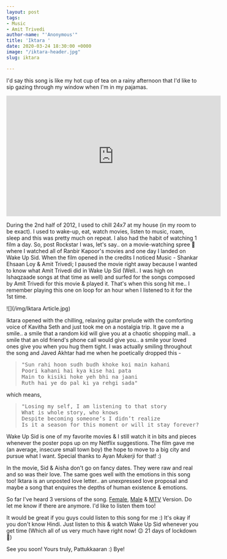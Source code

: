 ```yaml
---
layout: post
tags:
- Music
- Amit Trivedi
author-name: "'Anonymous'"
title: 'Iktara '
date: 2020-03-24 18:30:00 +0000
image: "/iktara-header.jpg"
slug: iktara

---
```

I'd say this song is like my hot cup of tea on a rainy afternoon that I'd like to sip gazing through my window when I'm in my pajamas.

<iframe width="560" height="315" src="https://www.youtube.com/embed/pdB7v1z8PJk" frameborder="0" allow="accelerometer; autoplay; encrypted-media; gyroscope; picture-in-picture" allowfullscreen></iframe>
<br>

During the 2nd half of 2012, I used to chill 24x7 at my house (in my room to be exact). I used to wake-up, eat, watch movies, listen to music, roam, sleep and this was pretty much on repeat. I also had the habit of watching 1 film a day. So, post Rockstar I was, let's say.. on a movie-watching spree 😬 where I watched all of Ranbir Kapoor's movies and one day I landed on Wake Up Sid. When the film opened in the credits I noticed Music - Shankar Ehsaan Loy & Amit Trivedi; I paused the movie right away because I wanted to know what Amit Trivedi did in Wake Up Sid (Well.. I was high on Ishaqzaade songs at that time as well) and surfed for the songs composed by Amit Trivedi for this movie & played it. That's when this song hit me.. I remember playing this one on loop for an hour when I listened to it for the 1st time.

![](/img/Iktara Article.jpg)

Iktara opened with the chilling, relaxing guitar prelude with the comforting voice of Kavitha Seth and just took me on a nostalgia trip. It gave me a smile.. a smile that a random kid will give you at a chaotic shopping mall.. a smile that an old friend's phone call would give you.. a smile your loved ones give you when you hug them tight. I was actually smiling throughout the song and Javed Akhtar had me when he poetically dropped this -

> <pre>
> "Sun rahi hoon sudh budh khoke koi main kahani
> Poori kahani hai kya kise hai pata
> Main to kisiki hoke yeh bhi na jaani
> Ruth hai ye do pal ki ya rehgi sada"
> </pre>

which means,

> <pre>
> "Losing my self, I am listening to that story
> What is whole story, who knows
> Despite becoming someone’s I didn’t realize
> Is it a season for this moment or will it stay forever?"
> </pre>

Wake Up Sid is one of my favorite movies & I still watch it in bits and pieces whenever the poster pops up on my Netflix suggestions. The film gave me (an average, insecure small town boy) the hope to move to a big city and pursue what I want. Special thanks to Ayan Mukerji for that! :)

In the movie, Sid & Aisha don't go on fancy dates. They were raw and real and so was their love. The same goes well with the emotions in this song too! Iktara is an unposted love letter.. an unexpressed love proposal and maybe a song that enquires the depths of human existence & emotions.

So far I've heard 3 versions of the song. [Female](), [Male](https://youtu.be/fTtPg6CSeHk "Iktara - Male") & [MTV](https://youtu.be/6mbzgt6Pgn0 "Iktara - MTV") Version. Do let me know if there are anymore. I'd like to listen them too!

It would be great if you guys could listen to this song for me :) It's okay if you don't know Hindi. Just listen to this & watch Wake Up Sid whenever you get time (Which all of us very much have right now! 😉 21 days of lockdown 😬)

See you soon!
Yours truly, Pattukkaaran :)
Bye!